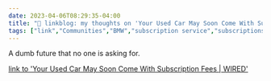 ---date: 2023-04-06T08:29:35-04:00title: "🔗 linkblog: my thoughts on 'Your Used Car May Soon Come With Subscription Fees | WIRED'"tags: ["link","Communities","BMW","subscription service","subscriptions"]---A dumb future that no one is asking for.   [link to 'Your Used Car May Soon Come With Subscription Fees | WIRED'](https://www.wired.com/story/automakers-subscription-revenue-used-car-owners/)